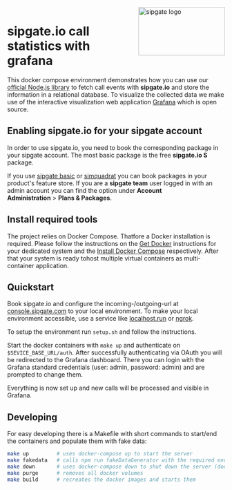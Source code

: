 <img src="https://www.sipgatedesign.com/wp-content/uploads/wort-bildmarke_positiv_2x.jpg" alt="sipgate logo" title="sipgate" align="right" height="112" width="200"/>

# sipgate.io call statistics with grafana

This docker compose environment demonstrates how you can use our [official Node.js library](https://github.com/sipgate-io/sipgateio-node) to fetch call events with **sipgate.io** and store the information in a relational database. To visualize the collected data we make use of the interactive visualization web application [Grafana](https://grafana.com/) which is open source.

## Enabling sipgate.io for your sipgate account

In order to use sipgate.io, you need to book the corresponding package in your sipgate account. The most basic package is the free **sipgate.io S** package.

If you use [sipgate basic](https://app.sipgatebasic.de/feature-store) or [simquadrat](https://app.simquadrat.de/feature-store) you can book packages in your product's feature store.
If you are a **sipgate team** user logged in with an admin account you can find the option under **Account Administration**&nbsp;>&nbsp;**Plans & Packages**.

## Install required tools

The project relies on Docker Compose. Thatfore a Docker installation is required. Please follow the instructions on the [Get Docker](https://docs.docker.com/get-docker/) instructions for your dedicated system and the [Install Docker Compose](https://docs.docker.com/compose/install/) respectively. After that your system is ready tohost multiple virtual containers as multi-container application.

## Quickstart

Book sipgate.io and configure the incoming-/outgoing-url at [console.sipgate.com](console.sipgate.com) to your local environment. To make your local environment accessible, use a service like [localhost.run](https://localhost.run/) or [ngrok](https://ngrok.com/).

To setup the environment run `setup.sh` and follow the instructions.

Start the docker containers with `make up` and authenticate on `$SEVICE_BASE_URL/auth`.
After successfully authenticating via OAuth you will be redirected to the Grafana dashboard.
There you can login with the Grafana standard credentials (user: admin, password: admin) and are prompted to change them.

Everything is now set up and new calls will be processed and visible in Grafana. 

## Developing

For easy developing there is a Makefile with short commands to start/end the containers and populate them with fake data:

```bash
make up         # uses docker-compose up to start the server
make fakedata   # calls npm run fakeDataGenerator with the required environment variables
make down       # uses docker-compose down to shut down the server (does not delete volumes)
make purge      # removes all docker volumes
make build      # recreates the docker images and starts them
```

